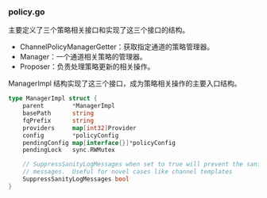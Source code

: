 ### policy.go

主要定义了三个策略相关接口和实现了这三个接口的结构。

* ChannelPolicyManagerGetter：获取指定通道的策略管理器。
* Manager：一个通道相关策略的管理器。
* Proposer：负责处理策略更新的相关操作。

ManagerImpl 结构实现了这三个接口，成为策略相关操作的主要入口结构。

```go
type ManagerImpl struct {
	parent        *ManagerImpl
	basePath      string
	fqPrefix      string
	providers     map[int32]Provider
	config        *policyConfig
	pendingConfig map[interface{}]*policyConfig
	pendingLock   sync.RWMutex

	// SuppressSanityLogMessages when set to true will prevent the sanity checking log
	// messages.  Useful for novel cases like channel templates
	SuppressSanityLogMessages bool
}
```